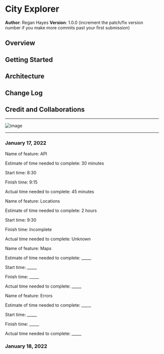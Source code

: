 # City Explorer

**Author**: Regan Hayes
**Version**: 1.0.0 (increment the patch/fix version number if you make more commits past your first submission)

## Overview
<!-- Provide a high level overview of what this application is and why you are building it, beyond the fact that it's an assignment for this class. (i.e. What's your problem domain?) -->

## Getting Started
<!-- What are the steps that a user must take in order to build this app on their own machine and get it running? -->

## Architecture
<!-- Provide a detailed description of the application design. What technologies (languages, libraries, etc) you're using, and any other relevant design information. -->

## Change Log
<!-- Use this area to document the iterative changes made to your application as each feature is successfully implemented. Use time stamps. Here's an example:

01-01-2001 4:59pm - Application now has a fully-functional express server, with a GET route for the location resource. -->

## Credit and Collaborations
<!-- Give credit (and a link) to other people or resources that helped you build this application. -->

***

![image](wrrc.png)

***

### January 17, 2022

Name of feature: API

Estimate of time needed to complete: 30 minutes

Start time: 8:30

Finish time: 9:15

Actual time needed to complete: 45 minutes

Name of feature: Locations

Estimate of time needed to complete: 2 hours

Start time: 9:30

Finish time: Incomplete

Actual time needed to complete: Unknown

Name of feature: Maps

Estimate of time needed to complete: _____

Start time: _____

Finish time: _____

Actual time needed to complete: _____

Name of feature: Errors

Estimate of time needed to complete: _____

Start time: _____

Finish time: _____

Actual time needed to complete: _____

### January 18, 2022
